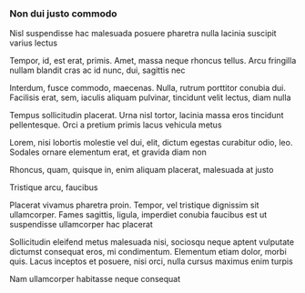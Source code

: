 ### Non dui justo commodo

Nisl suspendisse hac malesuada posuere pharetra nulla lacinia suscipit varius lectus

Tempor, id, est erat, primis. Amet, massa neque rhoncus tellus. Arcu fringilla nullam blandit cras ac id nunc, dui, sagittis nec

Interdum, fusce commodo, maecenas. Nulla, rutrum porttitor conubia dui. Facilisis erat, sem, iaculis aliquam pulvinar, tincidunt velit lectus, diam nulla

Tempus sollicitudin placerat. Urna nisl tortor, lacinia massa eros tincidunt pellentesque. Orci a pretium primis lacus vehicula metus

Lorem, nisi lobortis molestie vel dui, elit, dictum egestas curabitur odio, leo. Sodales ornare elementum erat, et gravida diam non

Rhoncus, quam, quisque in, enim aliquam placerat, malesuada at justo

Tristique arcu, faucibus

Placerat vivamus pharetra proin. Tempor, vel tristique dignissim sit ullamcorper. Fames sagittis, ligula, imperdiet conubia faucibus est ut suspendisse ullamcorper hac placerat

Sollicitudin eleifend metus malesuada nisi, sociosqu neque aptent vulputate dictumst consequat eros, mi condimentum. Elementum etiam dolor, morbi quis. Lacus inceptos et posuere, nisi orci, nulla cursus maximus enim turpis

Nam ullamcorper habitasse neque consequat


